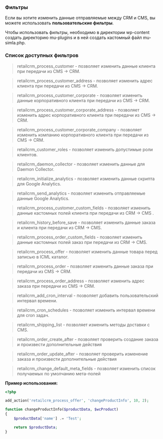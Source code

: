 ### Фильтры

Если вы хотите изменить данные отправляемые между CRM и CMS, вы можете использовать **пользовательские фильтры**.

Чтобы использовать фильтры, необходимо в директории wp-content создать директорию mu-plugins и в ней создать кастомный файл mu-simla.php. 

### Список доступных фильтров

> retailcrm_process_customer - позволяет изменить данные клиента при передачи из CMS -> CRM.

> retailcrm_process_customer_address - позволяет изменить адрес клиента при передачи из CMS -> CRM.

> retailcrm_process_customer_corporate - позволяет изменить данные корпоративного клиента при передачи из CMS -> CRM.

> retailcrm_process_customer_corporate_address - позволяет изменить адрес корпоративного клиента при передачи из CMS -> CRM.

> retailcrm_process_customer_corporate_company - позволяет изменить компанию корпоративного клиента при передачи из CMS -> CRM.

> retailcrm_customer_roles - позволяет изменить допустимые роли клиентов.

> retailcrm_daemon_collector - позволяет изменить данные для Daemon Collector.

> retailcrm_initialize_analytics - позволяет изменить данные скрипта для Google Analytics.

> retailcrm_send_analytics - позволяет изменить отправляемые данные Google Analytics.

> retailcrm_process_customer_custom_fields -  позволяет изменить данные кастомных полей клиента при передачи из CRM -> CMS  .

> retailcrm_history_before_save - позволяет изменить данные заказа и клиента при передачи из CRM -> CMS.

> retailcrm_process_order_custom_fields - позволяет изменить данные кастомных полей заказ при передачи из CRM -> CMS.

> retailcrm_process_offer -  позволяет изменить данные товара перед записью в ICML каталог.

> retailcrm_process_order - позволяет изменить данные заказа при передачи из CMS -> CRM.

> retailcrm_process_order_address - позволяет изменить адрес заказа при передачи из CMS -> CRM.

> retailcrm_add_cron_interval - позволяет добавить пользовательский интервал времени.

> retailcrm_cron_schedules - позволяет изменить интервал времени для cron задач.

> retailcrm_shipping_list - позволяет изменить методы доставки с CMS.

> retailcrm_order_create_after - позволяет проверить создание заказа и произвести дополнительные действия 

> retailcrm_order_update_after - позволяет проверить изменение заказа и произвести дополнительные действия

> retailcrm_change_default_meta_fields - позволяет изменить список получаемых по умолчанию мета-полей

**Пример использования:**
```php
<?php

add_action('retailcrm_process_offer', 'changeProductInfo', 10, 2);

function changeProductInfo($productData, $wcProduct)
{
    $productData['name'] .= 'Test';

    return $productData;
}
```
